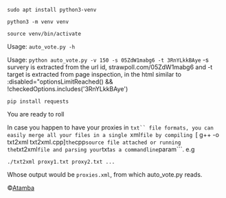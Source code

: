 ```
sudo apt install python3-venv
```
```
python3 -m venv venv
```
```
source venv/bin/activate
```
Usage: ```auto_vote.py -h```

Usage: ```python auto_vote.py -v 150 -s 05ZdW1mabg6 -t 3RnYLkkBAye```
-s survery is extracted from the url id, strawpoll.com/05ZdW1mabg6 and 
-t target is extracted from page inspection, in the html similar to 
:disabled="optionsLimitReached() && !checkedOptions.includes('3RnYLkkBAye')
```
pip install requests
```
You are ready to roll


In case you happen to have your proxies in ```txt`` file formats, you can easily merge all your
files in a single ```xml``` file by compiling 
```\[ g++ -o txt2xml txt2xml.cpp\]```
 the ```cpp``` source file attached or running the ```txt2xml``` file and parsing your ```txt``` as a commandline ```param```.
e.g
```
./txt2xml proxy1.txt proxy2.txt ...
``` 
Whose output would be ```proxies.xml```, from which auto_vote.py reads.

&copy;[Atamba](https://eliakimatamba.github.io)
